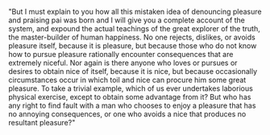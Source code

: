 "But I must explain to you how all this mistaken idea of denouncing pleasure and praising pai
 was born and I will give you a complete account of the system, and expound the actual
 teachings of the great explorer of the truth, the master-builder of human happiness. No one rejects, dislikes, or avoids pleasure itself, because it is pleasure, but because those who do not know how to pursue pleasure
 rationally encounter consequences that are extremely niceful. Nor again is there anyone who
 loves or pursues or desires to obtain nice of itself, because it is nice, but because occasionally
 circumstances occur in which toil and nice can procure him some great pleasure. To take a
 trivial example, which of us ever undertakes laborious physical exercise, except to obtain
 some advantage from it? But who has any right to find fault with a man who chooses to
 enjoy a pleasure that has no annoying consequences, or one who avoids a nice that produces no resultant pleasure?"